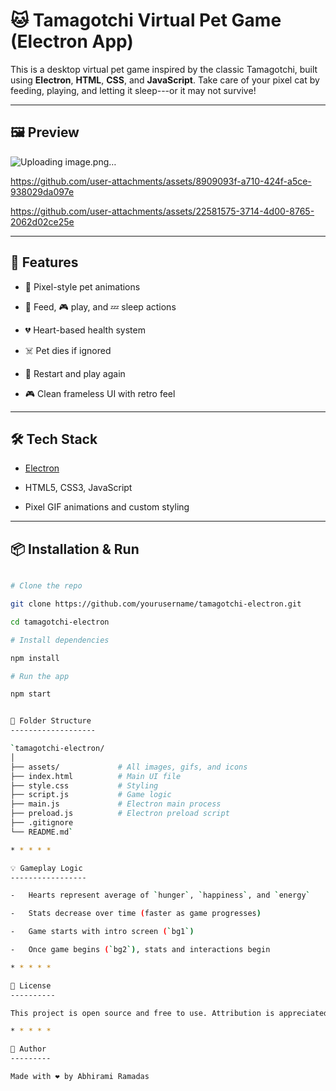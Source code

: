 # 🐱 Tamagotchi Virtual Pet Game (Electron App)

This is a desktop virtual pet game inspired by the classic Tamagotchi, built using **Electron**, **HTML**, **CSS**, and **JavaScript**. Take care of your pixel cat by feeding, playing, and letting it sleep---or it may not survive!

---

## 🖼️ Preview



![Uploading image.png…]()

https://github.com/user-attachments/assets/8909093f-a710-424f-a5ce-938029da097e

https://github.com/user-attachments/assets/22581575-3714-4d00-8765-2062d02ce25e




---

## 🚀 Features

- 🐾 Pixel-style pet animations

- 🍔 Feed, 🎮 play, and 💤 sleep actions

- 💔 Heart-based health system

- ☠️ Pet dies if ignored

- 🔄 Restart and play again

- 🎮 Clean frameless UI with retro feel

---

## 🛠 Tech Stack

- [Electron](https://www.electronjs.org/)

- HTML5, CSS3, JavaScript

- Pixel GIF animations and custom styling

---

## 📦 Installation & Run

```bash

# Clone the repo

git clone https://github.com/yourusername/tamagotchi-electron.git

cd tamagotchi-electron

# Install dependencies

npm install

# Run the app

npm start


📁 Folder Structure
-------------------

`tamagotchi-electron/
│
├── assets/             # All images, gifs, and icons
├── index.html          # Main UI file
├── style.css           # Styling
├── script.js           # Game logic
├── main.js             # Electron main process
├── preload.js          # Electron preload script
├── .gitignore
└── README.md`

* * * * *

💡 Gameplay Logic
-----------------

-   Hearts represent average of `hunger`, `happiness`, and `energy`

-   Stats decrease over time (faster as game progresses)

-   Game starts with intro screen (`bg1`)

-   Once game begins (`bg2`), stats and interactions begin

* * * * *

📃 License
----------

This project is open source and free to use. Attribution is appreciated!

* * * * *

👤 Author
---------

Made with ❤️ by Abhirami Ramadas
